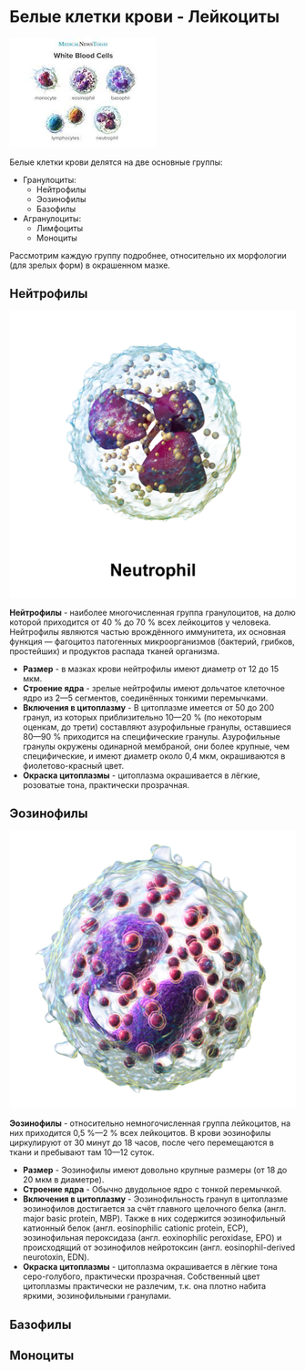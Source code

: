 # Белые клетки крови - **Лейкоциты**

!["Все типы"](/MainCells.jpg)

Белые клетки крови делятся на две основные группы:

* Гранулоциты:
    - Нейтрофилы
    - Эозинофилы
    - Базофилы
* Агранулоциты:
    - Лимфоциты
    - Моноциты

Рассмотрим каждую группу подробнее, относительно их морфологии (для зрелых форм) в окрашенном мазке.

## Нейтрофилы 

![Нейтрофил](/Neutrophil.png)

**Нейтрофилы** - наиболее многочисленная группа гранулоцитов, на долю которой приходится от 40 % до 70 % всех лейкоцитов у человека. Нейтрофилы являются частью врождённого иммунитета, их основная функция — фагоцитоз патогенных микроорганизмов (бактерий, грибков, простейших) и продуктов распада тканей организма.

* __Размер__ - в мазках крови нейтрофилы имеют диаметр от 12 до 15 мкм.
* __Строение ядра__ - зрелые нейтрофилы имеют дольчатое клеточное ядро из 2—5 сегментов, соединённых тонкими перемычками.
* __Включения в цитоплазму__ -  В цитоплазме имеется от 50 до 200 гранул, из которых приблизительно 10—20 % (по некоторым оценкам, до трети) составляют азурофильные гранулы, оставшиеся 80—90 % приходится на специфические гранулы. Азурофильные гранулы окружены одинарной мембраной, они более крупные, чем специфические, и имеют диаметр около 0,4 мкм, окрашиваются в фиолетово-красный цвет.
* __Окраска цитоплазмы__ - цитоплазма окрашивается в лёгкие, розоватые тона, практически прозрачная.

## Эозинофилы
![Эозинофил](/Blausen_0352_Eosinophil_(crop).png)

**Эозинофилы** - относительно немногочисленная группа лейкоцитов, на них приходится 0,5 %—2 % всех лейкоцитов. В крови эозинофилы циркулируют от 30 минут до 18 часов, после чего перемещаются в ткани и пребывают там 10—12 суток.
* __Размер__ -  Эозинофилы имеют довольно крупные размеры (от 18 до 20 мкм в диаметре).
* __Строение ядра__ - Обычно двудольное ядро с тонкой перемычкой.
* __Включения в цитоплазму__ - Эозинофильность гранул в цитоплазме эозинофилов достигается за счёт главного щелочного белка (англ. major basic protein, MBP). Также в них содержится эозинофильный катионный белок (англ. eosinophilic cationic protein, ECP), эозинофильная пероксидаза (англ. eoxinophilic peroxidase, EPO) и происходящий от эозинофилов нейротоксин (англ. eosinophil-derived neurotoxin, EDN).
* __Окраска цитоплазмы__ - цитоплазма окрашивается в лёгкие тона серо-голубого, практически прозрачная. Собственный цвет цитоплазмы практически не разлечим, т.к. она плотно набита яркими, эозинофильными гранулами.


## Базофилы

## Моноциты